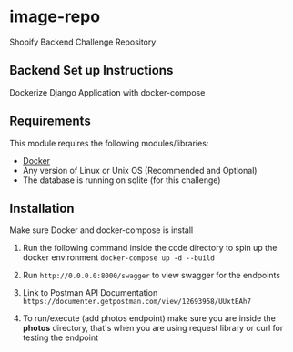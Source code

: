 # image-repo
Shopify Backend Challenge Repository



## Backend Set up Instructions


Dockerize Django Application with docker-compose 





## Requirements

This module requires the following modules/libraries:

* [Docker](https://www.docker.com/get-started)
* Any version of Linux or Unix OS (Recommended and Optional)
* The database is running on sqlite (for this challenge)

## Installation
Make sure Docker and docker-compose is install

1. Run the following command inside the code directory to spin up the docker environment
   ```docker-compose up -d --build```

2. Run ```http://0.0.0.0:8000/swagger``` to view swagger for the endpoints


3. Link to Postman API Documentation ```https://documenter.getpostman.com/view/12693958/UUxtEAh7```

4. To run/execute (add photos endpoint) make sure you are inside the **photos** directory, that's when you are using request library or curl for testing the endpoint
